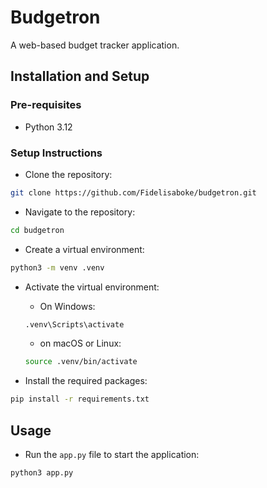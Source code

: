 # Budgetron
A web-based budget tracker application.

## Installation and Setup
### Pre-requisites
- Python 3.12

### Setup Instructions
- Clone the repository:
```bash
git clone https://github.com/Fidelisaboke/budgetron.git
```

- Navigate to the repository:
```bash
cd budgetron
```

- Create a virtual environment:
```bash
python3 -m venv .venv
```

- Activate the virtual environment:
    - On Windows:
    ```bash
    .venv\Scripts\activate
    ```
    - on macOS or Linux:
    ```bash
    source .venv/bin/activate
    ```

- Install the required packages:
```bash
pip install -r requirements.txt
```

## Usage
- Run the `app.py` file to start the application:
```bash
python3 app.py
```
